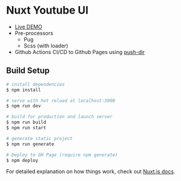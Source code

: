 # Nuxt Youtube UI
- [Live DEMO](https://youtube.malcolmtan.tech/)
- Pre-processors
  - Pug
  - Scss (with loader)
- Github Actions CI/CD to Github Pages using [push-dir](https://github.com/L33T-KR3W/push-dir)

## Build Setup
```bash
# install dependencies
$ npm install

# serve with hot reload at localhost:3000
$ npm run dev

# build for production and launch server
$ npm run build
$ npm run start

# generate static project
$ npm run generate

# Deploy to GH Page (require npm generate)
$ npm deploy
```

For detailed explanation on how things work, check out [Nuxt.js docs](https://nuxtjs.org).
